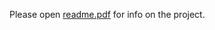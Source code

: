 Please open [readme.pdf](https://github.com/AMJoshaghani/Coulomb3D/blob/master/README.pdf) for info on the project.
